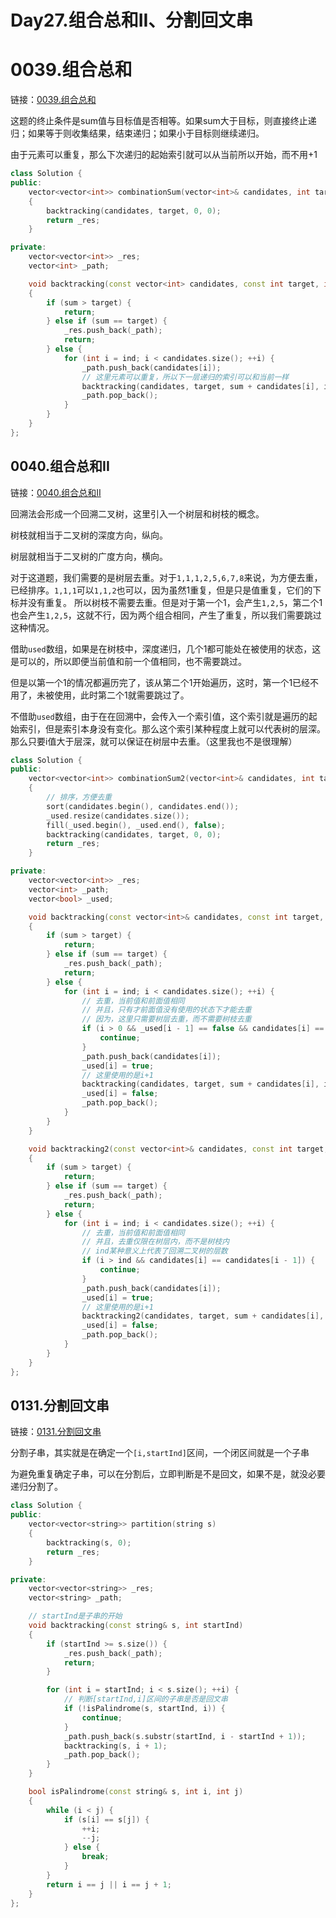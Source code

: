 # Day27.组合总和II、分割回文串

# 0039.组合总和

链接：[0039.组合总和](https://leetcode.cn/problems/combination-sum/)

这题的终止条件是sum值与目标值是否相等。如果sum大于目标，则直接终止递归；如果等于则收集结果，结束递归；如果小于目标则继续递归。

由于元素可以重复，那么下次递归的起始索引就可以从当前所以开始，而不用+1

```c++
class Solution {
public:
    vector<vector<int>> combinationSum(vector<int>& candidates, int target)
    {
        backtracking(candidates, target, 0, 0);
        return _res;
    }

private:
    vector<vector<int>> _res;
    vector<int> _path;

    void backtracking(const vector<int> candidates, const int target, int sum, int ind)
    {
        if (sum > target) {
            return;
        } else if (sum == target) {
            _res.push_back(_path);
            return;
        } else {
            for (int i = ind; i < candidates.size(); ++i) {
                _path.push_back(candidates[i]);
                // 这里元素可以重复，所以下一层递归的索引可以和当前一样
                backtracking(candidates, target, sum + candidates[i], i);
                _path.pop_back();
            }
        }
    }
};

```



## 0040.组合总和II

链接：[0040.组合总和II](https://leetcode.cn/problems/combination-sum-ii/)

回溯法会形成一个回溯二叉树，这里引入一个树层和树枝的概念。

树枝就相当于二叉树的深度方向，纵向。

树层就相当于二叉树的广度方向，横向。

对于这道题，我们需要的是树层去重。对于`1,1,1,2,5,6,7,8`来说，为方便去重，已经排序。`1,1,1`可以`1,1,2`也可以，因为虽然1重复，但是只是值重复，它们的下标并没有重复。
所以树枝不需要去重。但是对于第一个1，会产生`1,2,5`，第二个1也会产生`1,2,5`，这就不行，因为两个组合相同，产生了重复，所以我们需要跳过这种情况。

借助`used`数组，如果是在树枝中，深度递归，几个1都可能处在被使用的状态，这是可以的，所以即便当前值和前一个值相同，也不需要跳过。

但是以第一个1的情况都遍历完了，该从第二个1开始遍历，这时，第一个1已经不用了，未被使用，此时第二个1就需要跳过了。

不借助`used`数组，由于在在回溯中，会传入一个索引值，这个索引就是遍历的起始索引，但是索引本身没有变化。那么这个索引某种程度上就可以代表树的层深。
那么只要i值大于层深，就可以保证在树层中去重。（这里我也不是很理解）

```c++
class Solution {
public:
    vector<vector<int>> combinationSum2(vector<int>& candidates, int target)
    {
        // 排序，方便去重
        sort(candidates.begin(), candidates.end());
        _used.resize(candidates.size());
        fill(_used.begin(), _used.end(), false);
        backtracking(candidates, target, 0, 0);
        return _res;
    }

private:
    vector<vector<int>> _res;
    vector<int> _path;
    vector<bool> _used;

    void backtracking(const vector<int>& candidates, const int target, int sum, int ind)
    {
        if (sum > target) {
            return;
        } else if (sum == target) {
            _res.push_back(_path);
            return;
        } else {
            for (int i = ind; i < candidates.size(); ++i) {
                // 去重，当前值和前面值相同
                // 并且，只有才前面值没有使用的状态下才能去重
                // 因为，这里只需要树层去重，而不需要树枝去重
                if (i > 0 && _used[i - 1] == false && candidates[i] == candidates[i - 1]) {
                    continue;
                }
                _path.push_back(candidates[i]);
                _used[i] = true;
                // 这里使用的是i+1
                backtracking(candidates, target, sum + candidates[i], i + 1);
                _used[i] = false;
                _path.pop_back();
            }
        }
    }

    void backtracking2(const vector<int>& candidates, const int target, int sum, int ind)
    {
        if (sum > target) {
            return;
        } else if (sum == target) {
            _res.push_back(_path);
            return;
        } else {
            for (int i = ind; i < candidates.size(); ++i) {
                // 去重，当前值和前面值相同
                // 并且，去重仅限在树层内，而不是树枝内
                // ind某种意义上代表了回溯二叉树的层数
                if (i > ind && candidates[i] == candidates[i - 1]) {
                    continue;
                }
                _path.push_back(candidates[i]);
                _used[i] = true;
                // 这里使用的是i+1
                backtracking2(candidates, target, sum + candidates[i], i + 1);
                _used[i] = false;
                _path.pop_back();
            }
        }
    }
};

```



## 0131.分割回文串

链接：[0131.分割回文串](https://leetcode.cn/problems/palindrome-partitioning/)

分割子串，其实就是在确定一个`[i,startInd]`区间，一个闭区间就是一个子串

为避免重复确定子串，可以在分割后，立即判断是不是回文，如果不是，就没必要递归分割了。

```c++
class Solution {
public:
    vector<vector<string>> partition(string s)
    {
        backtracking(s, 0);
        return _res;
    }

private:
    vector<vector<string>> _res;
    vector<string> _path;

    // startInd是子串的开始
    void backtracking(const string& s, int startInd)
    {
        if (startInd >= s.size()) {
            _res.push_back(_path);
            return;
        }

        for (int i = startInd; i < s.size(); ++i) {
            // 判断[startInd,i]区间的子串是否是回文串
            if (!isPalindrome(s, startInd, i)) {
                continue;
            }
            _path.push_back(s.substr(startInd, i - startInd + 1));
            backtracking(s, i + 1);
            _path.pop_back();
        }
    }

    bool isPalindrome(const string& s, int i, int j)
    {
        while (i < j) {
            if (s[i] == s[j]) {
                ++i;
                --j;
            } else {
                break;
            }
        }
        return i == j || i == j + 1;
    }
};

```

